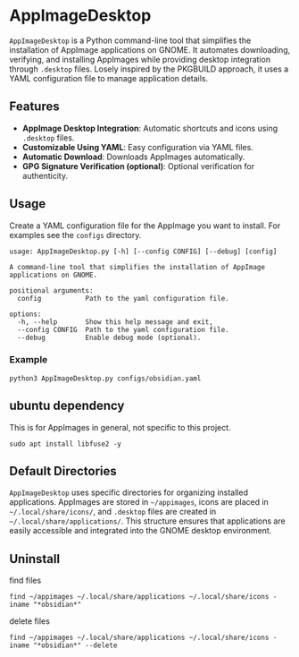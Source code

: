 # AppImageDesktop

`AppImageDesktop` is a Python command-line tool that simplifies the installation of AppImage applications on GNOME. It automates downloading, verifying, and installing AppImages while providing desktop integration through `.desktop` files. Losely inspired by the PKGBUILD approach, it uses a YAML configuration file to manage application details.

## Features

- **AppImage Desktop Integration**: Automatic shortcuts and icons using `.desktop` files.
- **Customizable Using YAML**: Easy configuration via YAML files.
- **Automatic Download**: Downloads AppImages automatically.
- **GPG Signature Verification (optional)**: Optional verification for authenticity.

## Usage

Create a YAML configuration file for the AppImage you want to install. For examples see the `configs` directory.

```
usage: AppImageDesktop.py [-h] [--config CONFIG] [--debug] [config]

A command-line tool that simplifies the installation of AppImage applications on GNOME.

positional arguments:
  config           Path to the yaml configuration file.

options:
  -h, --help       Show this help message and exit,
  --config CONFIG  Path to the yaml configuration file.
  --debug          Enable debug mode (optional).
```

### Example

```
python3 AppImageDesktop.py configs/obsidian.yaml
```


## ubuntu dependency
This is for AppImages in general, not specific to this project.

```
sudo apt install libfuse2 -y
 ```

## Default Directories
`AppImageDesktop` uses specific directories for organizing installed applications. AppImages are stored in `~/appimages`, icons are placed in `~/.local/share/icons/`, and `.desktop` files are created in `~/.local/share/applications/`. This structure ensures that applications are easily accessible and integrated into the GNOME desktop environment.

## Uninstall

find files
```
find ~/appimages ~/.local/share/applications ~/.local/share/icons -iname "*obsidian*"
```

delete files
```
find ~/appimages ~/.local/share/applications ~/.local/share/icons -iname "*obsidian*" --delete
```